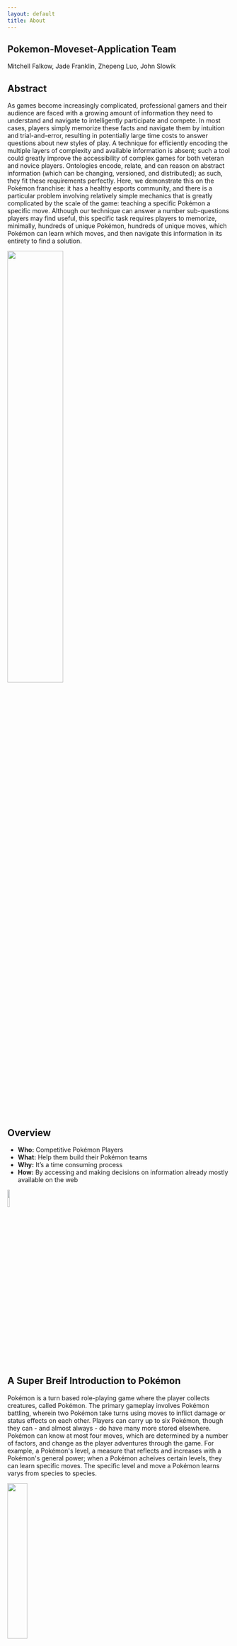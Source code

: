 ```yaml
---
layout: default
title: About
---
```


## Pokemon-Moveset-Application Team
Mitchell Falkow, Jade Franklin, Zhepeng Luo, John Slowik

## Abstract
As games become increasingly complicated, professional gamers and their audience are faced with a growing amount of information they need to understand and navigate to intelligently participate and compete.  In most cases, players simply memorize these facts and navigate them by intuition and trial-and-error, resulting in potentially large time costs to answer questions about new styles of play.  A technique for efficiently encoding the multiple layers of complexity and available information is absent; such a tool could greatly improve the accessibility of complex games for both veteran and novice players. Ontologies encode, relate, and can reason on abstract information (which can be changing, versioned, and distributed); as such, they fit these requirements perfectly.  Here, we demonstrate this on the Pokémon franchise: it has a healthy esports community, and there is a particular problem involving relatively simple mechanics that is greatly complicated by the scale of the game: teaching a specific Pokémon a specific move.  Although our technique can answer a number sub-questions players may find useful, this specific task requires players to memorize, minimally, hundreds of unique Pokémon, hundreds of unique moves, which Pokémon can learn which moves, and then navigate this information in its entirety to find a solution.

<img align="center" src="images/gengar_intro_comp_pokemon.png" width="50%">

## Overview
- **Who:** Competitive Pokémon Players
- **What:** Help them build their Pokémon teams
- **Why:** It’s a time consuming process
- **How:** By accessing and making decisions on information already mostly available on the web


<img align="center" src="images/Poke_Ball.png" width="10%">

## A Super Breif Introduction to Pokémon
Pokémon is a turn based role-playing game where the player collects creatures, called Pokémon.  The primary gameplay involves Pokémon battling, wherein two Pokémon take turns using moves to inflict damage or status effects on each other.  Players can carry up to six Pokémon, though they can - and almost always - do have many more stored elsewhere. Pokémon can know at most four moves, which are determined by a number of factors, and change as the player adventures through the game. For example, a Pokémon's level, a measure that reflects and increases with a Pokémon's general power; when a Pokémon acheives certain levels, they can learn specific moves.  The specific level and move a Pokémon learns varys from species to species.

<img align="center" src="images/noivern_moves.png" width="30%">

Pokémon is a Nintendo game franchise that dates back to 1996, and has since seen the release of dozens of games following the same core gameplay from above.  It is broadly considered to be one of the most successful gaming franchise ever, and unsurprisingly has developed a large community of fans that hold tournaments where players battle each other and events where players generally share their enthusiasm for the games.  

The primary appeal of the game is a combination of adventure/role-playing elements, intuitive rock-paper-scissors battling mechanics, and collect-'em-all features; the accessibility and cohesion of these features has garnerd the game's large audience, in tandem with excellent management by the game's developing studio, Nintendo, who regularly released new games that added new Pokémon and mechanics while keeping the core gameplay intact, and held public relations events and sponsorships with other groups.

## The Problem: Breeding and Move Inheritance
As mentioned in the abstract, our project is a demonstration deployment of an ontology that encodes information from the Pokémon game, with the goal of answering certain player question about the game - for now, most of the supported questions are simple, such as "What moves can Pokémon X learn?"  The question we're primarily interested in answering is "How can Pokémon X learn move Y?" - with the restriction that Pokémon X can only learn Y through inheritance.

Inheritance is one of four ways a Pokémon can learn a move.  The first, as mentioned previously, is through levelling; as a Pokémon wins battles, it gains experience.  When enough experience is gained, the Pokémon will level up, which may mean that it can learn a new move.  The second is by use of an item - certain items in the game, when used, will teach a Pokémon a move.  Though not all moves can be learned by all Pokémon, and not all moves can be taught from an item, this is none-the-less useful, in particular for moves that can only be taught from an item.  The third way a Pokémon can learn a move is from a tutor - that is, some npc's in the game can teach the Pokémon the move.  Finally, moves can be inherited: when two Pokémon breed and produce a child (Pokémon are living creatures, after all) the child has a chance to be born knowing one or more of the moves its parents knew; this process is called Move Inheritance.  This is an important mechanic, as certain moves cannot be learned by a Pokémon via levelling, items, or tutors, and must be inherited from a Pokémon of a different species that knows the move.  For reasons that will soon become apparent, these moves are known as Egg Moves for the Pokémon in question.

A naive approach may find this problem simple at first: find a Pokémon that can learn the move, breed it with the Pokémon species you would like to inherit the move, done. E-z p-z? Not so: this process is complicated by a breeding restriction called Egg Groups (hence the moves being known as "Egg" Moves).  An Egg Group is a class of Pokémon that are allowed to breed together - for example, the Field Egg Group is unable to breed with Pokémon from the Water-1 Egg Group.  What makes the problem more interesting is that some Pokémon are in two Egg Groups at once; this means that the Pokémon that knows the move you want to learn may not be directly breedable, meaning you need to find a Pokémon that can inherit it *and* can breed with the Pokémon that can learn the move and your Pokémon.  This technique is known as breed-chaining, and can include more than one in-between Pokémon inheriting the move. The problem gains substance due to the scale and distribution of egg moves - there are many moves, Pokémon, and egg groups to take into consideration when attempting to form a working breed-chain.

<img align="center" src="images/Egg Groups.png" width="90%">

<img align="center" src="images/Move_Inheritance.png" width="90%">

## Project Overview Diagram
The system in the current work is limited greatly in scope from a fully working application.  A working framework for the ontology has been deployed and tested; however, it only handles a few Pokémon, Moves, and Items - sufficient to demonstrate all the core functionality. The user interface, system backend, and connection with external databases was cut from the project scope.  As pictured below, a user would interact with the user interface, which would supply the user with answers to queries through communication with the system backend - which itself would retrieve the answer by interacting directly with the ontology, and in some cases communicating other networked databases.  In its current implementation, the Ontology itself does not need to access external databases, but such an interaction wouldn't be out of the question in a full implementation.
<img align="center" src="images/SystemArchitecture.png" width="75%">

## Future Applications of this Work
There are several uses for this system that go beyond game information management.  Ontologies are a go-to for encoding user preferences and inferring what that user might like; an anologue for movies might be if the user likes Star Wars, the system could recommend that they watch Star Treck; or, if the user likes action-adventure movies, the system might recommend Indiana Jones.  For the Pokémon game and community, this idea has both basic and advanced implementations.  A basic recommendation might be encoding what types of moves or Pokémon a particular user prefers; the system could recommend what moves or Pokémon work well with those Pokémon or move sets - recall that a player will usually have a team of 6 Pokémon, where each Pokémon knows four moves; it's extremely common for all the moves and Pokémon to be completely unique, and there are almost innumerable combinations of moves and Pokémon to form such teams.  It might also be possible to encode play styles and, through use of information on team compositions and effectiveness in different circumstances, infer how to improve or counter them.  Giving players such resources could help them improve, and give them ideas on how to explore new ways of playing the game.  Most players have fun exploring these combinations - it can take hours or days to assemble a team of Pokémon, and more to experiment with is effectiveness; with such a tool, players could explore combinations and be given preliminary information on the effectiveness of these combinations, which would increase the value of the time they spend playing - as they can vet their choices before committing to them.

Another useful function Ontologies serve is encoding version information - becuase the Pokémon franchise is spread out over many games, the rules of the game and Pokémon available have varied over time.  It would be entirely within reason to setup the Ontology to encode information for specific generations,

<img align="center" src="images/gengar_v_golem.png" width="75%">

## List of Resources

- [Ontology](ontology.md)

- [Term List](termlist.md)

- [Use Case and Competency Questions](usecase.md)

- [Demonstrations](demo.md)

- [Presentations](presentations.md)

## Acknowledgements
The project team would like to thank professors Deborah McGuinness and Elisa Kendal for their continuing technical support and guidance on the project. Additionally, the team appreaciates all of Sabbir Rashid’s and Shruthi Chari’s feedback on the artifacts and advice on the query.
